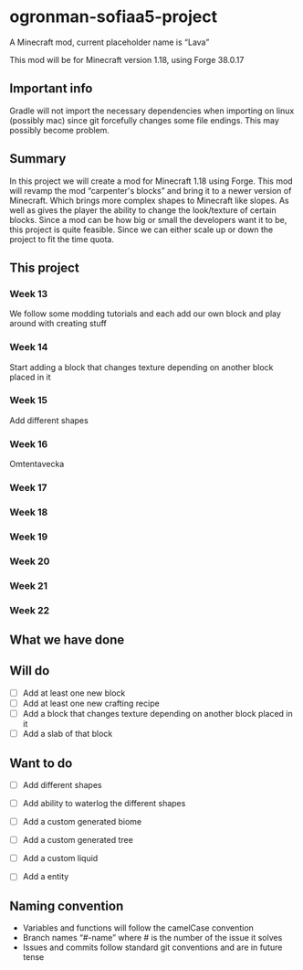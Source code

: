 # ogronman-sofiaa5-project

A Minecraft mod, current placeholder name is “Lava”

This mod will be for Minecraft version 1.18, using Forge 38.0.17

## Important info

Gradle will not import the necessary dependencies when importing on linux (possibly mac) since git forcefully changes some file endings. This may possibly become problem.



## Summary

In this project we will create a mod for Minecraft 1.18 using Forge. This mod will revamp the mod “carpenter's blocks” and bring it to a newer version of Minecraft. Which brings more complex shapes to Minecraft like slopes. As well as gives the player the ability to change the look/texture of certain blocks. Since a mod can be how big or small the developers want it to be, this project is quite feasible. Since we can either scale up or down the project to fit the time quota. 

## This project 
### Week 13
We follow some modding tutorials and each add our own block and play around with creating stuff

### Week 14
Start adding a block that changes texture depending on another block placed in it

### Week 15
Add different shapes

### Week 16
Omtentavecka

### Week 17

### Week 18

### Week 19

### Week 20

### Week 21

### Week 22


## What we have done

## Will do

- [ ]  Add at least one new block
- [ ]  Add at least one new crafting recipe
- [ ]  Add a block that changes texture depending on another block placed in it
- [ ]  Add a slab of that block

## Want to do

- [ ]  Add different shapes
- [ ]  Add ability to waterlog the different shapes
- [ ]  Add a custom generated biome
- [ ]  Add a custom generated tree
- [ ]  Add a custom liquid
- [ ]  Add a entity


## Naming convention

- Variables and functions will follow the camelCase convention
- Branch names “#-name” where # is the number of the issue it solves
- Issues and commits follow standard git conventions and are in future tense



